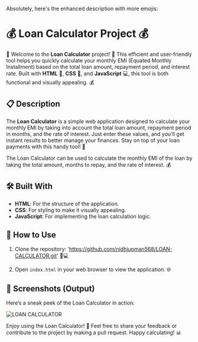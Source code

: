 Absolutely, here's the enhanced description with more emojis:

# 💰 Loan Calculator Project 💰

🎉 Welcome to the **Loan Calculator** project! 🎉 This efficient and user-friendly tool helps you quickly calculate your monthly EMI (Equated Monthly Installment) based on the total loan amount, repayment period, and interest rate. Built with **HTML** 📝, **CSS** 🎨, and **JavaScript** 💻, this tool is both functional and visually appealing. 💰

## 📋 Description

The **Loan Calculator** is a simple web application designed to calculate your monthly EMI by taking into account the total loan amount, repayment period in months, and the rate of interest. Just enter these values, and you'll get instant results to better manage your finances. Stay on top of your loan payments with this handy tool! 💸

The Loan Calculator can be used to calculate the monthly EMI of the loan by taking the total amount, months to repay, and the rate of interest. 💰

## 🛠️ Built With

- **HTML**: For the structure of the application.
- **CSS**: For styling to make it visually appealing.
- **JavaScript**: For implementing the loan calculation logic.

## 🚀 How to Use

1. Clone the repository: 'https://github.com/nidhiupman568/LOAN-CALCULATOR.git' 📁💻
  
2. Open `index.html` in your web browser to view the application. 🌐

## 📸 Screenshots (Output)

Here’s a sneak peek of the Loan Calculator in action:

![LOAN CALCULATOR](https://github.com/nidhiupman568/LOAN-CALCULATOR/assets/130860182/358536b2-0c39-4b85-9094-0df6ad2828e8)

Enjoy using the Loan Calculator! 🎉 Feel free to share your feedback or contribute to the project by making a pull request. Happy calculating! 📊
